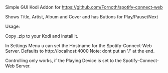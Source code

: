 Simple GUI Kodi Addon for https://github.com/Fornoth/spotify-connect-web

Shows Title, Artist, Album and Cover and has Buttons for Play/Pause/Next

Usage:

Copy .zip to your Kodi and install it.

In Settings Menu u can set the Hostname for the Spotify-Connect-Web Server.
Defaults to http://localhost:4000
Note: dont put an '/' at the end.

Controlling only works, if the Playing Device is set to the Spotify-Connect-Web Server.
